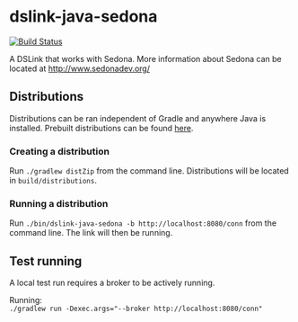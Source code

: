 # dslink-java-sedona

[![Build Status](https://drone.io/github.com/IOT-DSA/dslink-java-sedona/status.png)](https://drone.io/github.com/IOT-DSA/dslink-java-sedona/latest)

A DSLink that works with Sedona. More information about Sedona can be
located at <http://www.sedonadev.org/>

## Distributions

Distributions can be ran independent of Gradle and anywhere Java is installed.
Prebuilt distributions can be found [here](https://drone.io/github.com/IOT-DSA/dslink-java-sedona/files).

### Creating a distribution

Run `./gradlew distZip` from the command line. Distributions will be located
in `build/distributions`.

### Running a distribution

Run `./bin/dslink-java-sedona -b http://localhost:8080/conn` from the command
line. The link will then be running.

## Test running

A local test run requires a broker to be actively running.

Running: <br />
`./gradlew run -Dexec.args="--broker http://localhost:8080/conn"`
